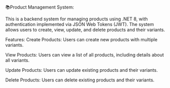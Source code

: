 📚Product Management System:

This is a backend system for managing products using .NET 8, with authentication implemented via JSON Web Tokens (JWT). The system allows users to create, view, update, and delete products and their variants.

Features:
Create Products: Users can create new products with multiple variants.

View Products: Users can view a list of all products, including details about all variants.

Update Products: Users can update existing products and their variants.

Delete Products: Users can delete existing products and their variants.

